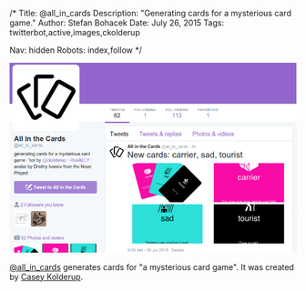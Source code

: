 /*
Title: @all_in_cards
Description: "Generating cards for a mysterious card game."
Author: Stefan Bohacek
Date: July 26, 2015
Tags: twitterbot,active,images,ckolderup

Nav: hidden
Robots: index,follow
*/

[![](/content/bots/twitterbots/images/all_in_cards.png)](https://twitter.com/all_in_cards)

[@all_in_cards](https://twitter.com/all_in_cards) generates cards for "a mysterious card game". It was created by [Casey Kolderup](https://twitter.com/ckolderup).